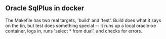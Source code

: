 ## Oracle SqlPlus in docker

The Makefile has two real targets, 'build' and 'test'. Build does what it says on the tin, but test does something special -- it runs up a local oracle-xe container, logs in, runs 'select * from dual', and checks for errors.

